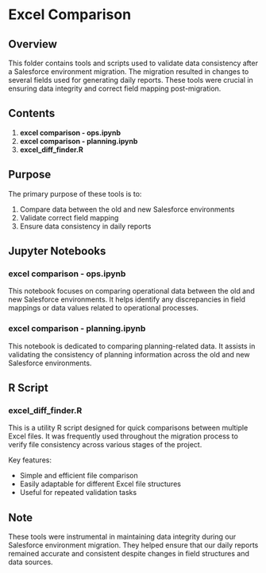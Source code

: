 # Excel Comparison

## Overview

This folder contains tools and scripts used to validate data consistency after a Salesforce environment migration. The migration resulted in changes to several fields used for generating daily reports. These tools were crucial in ensuring data integrity and correct field mapping post-migration.

## Contents

1. **excel comparison - ops.ipynb**
2. **excel comparison - planning.ipynb**
3. **excel_diff_finder.R**

## Purpose

The primary purpose of these tools is to:

1. Compare data between the old and new Salesforce environments
2. Validate correct field mapping
3. Ensure data consistency in daily reports

## Jupyter Notebooks

### excel comparison - ops.ipynb

This notebook focuses on comparing operational data between the old and new Salesforce environments. It helps identify any discrepancies in field mappings or data values related to operational processes.

### excel comparison - planning.ipynb

This notebook is dedicated to comparing planning-related data. It assists in validating the consistency of planning information across the old and new Salesforce environments.

## R Script

### excel_diff_finder.R

This is a utility R script designed for quick comparisons between multiple Excel files. It was frequently used throughout the migration process to verify file consistency across various stages of the project.

Key features:
- Simple and efficient file comparison
- Easily adaptable for different Excel file structures
- Useful for repeated validation tasks

## Note

These tools were instrumental in maintaining data integrity during our Salesforce environment migration. They helped ensure that our daily reports remained accurate and consistent despite changes in field structures and data sources.
